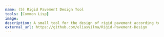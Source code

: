 ```yaml
---
name: (5) Rigid Pavement Design Tool
tools: [Common Lisp]
image:
description: A small tool for the design of rigid pavement according to the AASHTO standard.
external_url: https://github.com/eliasyilma/Rigid-Pavement-Design
---
```

